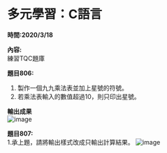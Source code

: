 # **多元學習：C語言**  

**時間:2020/3/18**

**內容:**  
練習TQC題庫

**題目806:**
1. 製作一個九九乘法表並加上星號的符號。
2. 若乘法表輸入的數值超過10，則只印出星號。

**輸出成果**   
![image](https://i.imgur.com/2RNFndb.png)

**題目807:**  
1.承上題，請將輸出樣式改成只輸出計算結果。
![image](https://i.imgur.com/1kbu89X.png)
